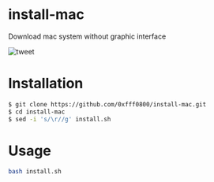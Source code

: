 # install-mac
Download mac system without graphic interface


![tweet](https://g.top4top.io/p_2375saai61.jpg)


# Installation
```bash
$ git clone https://github.com/0xfff0800/install-mac.git
$ cd install-mac
$ sed -i 's/\r//g' install.sh
```

# Usage
```bash
bash install.sh
```
